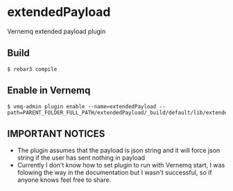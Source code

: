extendedPayload
=====

Vernemq extended payload plugin

Build
-----

    $ rebar3 compile

Enable in Vernemq
-----

    $ vmq-admin plugin enable --name=extendedPayload --path=PARENT_FOLDER_FULL_PATH/extendedPayload/_build/default/lib/extendedPayload
    
IMPORTANT NOTICES
-----

  - The plugin assumes that the payload is json string and it will force json string if the user has sent nothing in payload
  - Currently I don't know how to set plugin to run with Vernemq start, I was folowing the way in the documentation but I wasn't successful, so if anyone knows feel free to share.
